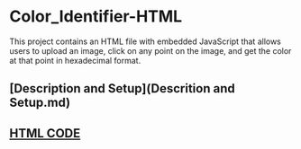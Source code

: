 # Color_Identifier-HTML
This project contains an HTML file with embedded JavaScript that allows users to upload an image, click on any point on the image, and get the color at that point in hexadecimal format.

## [Description and Setup](Descrition and Setup.md)

## [HTML CODE](color_identifier.html)
